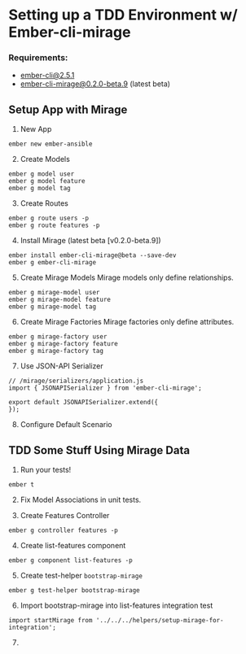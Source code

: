 # Setting up a TDD Environment w/ Ember-cli-mirage

### Requirements:
- ember-cli@2.5.1
- ember-cli-mirage@0.2.0-beta.9 (latest beta)

## Setup App with Mirage

1. New App
```
ember new ember-ansible
```

2. Create Models
```
ember g model user
ember g model feature
ember g model tag
```

3. Create Routes
```
ember g route users -p
ember g route features -p
```

4. Install Mirage (latest beta [v0.2.0-beta.9])
```
ember install ember-cli-mirage@beta --save-dev
ember g ember-cli-mirage
```

5. Create Mirage Models
Mirage models only define relationships.
```
ember g mirage-model user
ember g mirage-model feature
ember g mirage-model tag
```

6. Create Mirage Factories
Mirage factories only define attributes.
```
ember g mirage-factory user
ember g mirage-factory feature
ember g mirage-factory tag
```

7. Use JSON-API Serializer
```
// /mirage/serializers/application.js
import { JSONAPISerializer } from 'ember-cli-mirage';

export default JSONAPISerializer.extend({
});
```

8. Configure Default Scenario

## TDD Some Stuff Using Mirage Data

1. Run your tests!
```
ember t
```

2. Fix Model Associations in unit tests.

3. Create Features Controller
```
ember g controller features -p
```

4. Create list-features component
```
ember g component list-features -p
```

5. Create test-helper `bootstrap-mirage`
```
ember g test-helper bootstrap-mirage
```

6. Import bootstrap-mirage into list-features integration test
```
import startMirage from '../../../helpers/setup-mirage-for-integration';
```

7.